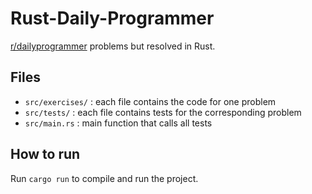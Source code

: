 # Rust-Daily-Programmer

[r/dailyprogrammer](https://www.reddit.com/r/dailyprogrammer/) problems but resolved in Rust.

## Files
- `src/exercises/` : each file contains the code for one problem
- `src/tests/` : each file contains tests for the corresponding problem
- `src/main.rs` : main function that calls all tests


## How to run
Run `cargo run` to compile and run the project.
